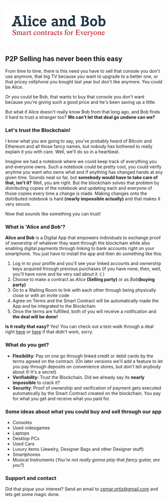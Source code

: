 ![Logo](Imgs/LogoBig.png)

## P2P Selling has never been this easy

From time to time, there is this need you have to sell that console you don't use anymore, that big TV because you want to upgrade to a better one, or that pricey cellphone you bought last year but don't like anymore. You could be Alice.

Or you could be Bob, that wants to buy that console you don't want because you're giving such a good price and he's been saving up a little. 

But what if Alice doesn't really know Bob from that long ago, and Bob finds it hard to trust a stranger too? **We can't let that deal go undone can we?** 

### Let's trust the Blockchain!

I know what you are going to say, you've probably heard of Bitcoin and Ethereum and all those fancy names, but nobody has bothered to really explain it you with care. Well, we'll do so in a heartbeat.

Imagine we had a notebook where we could keep track of everything you and everyone owns. Such a notebook could be pretty cool, you could verify anytime you want who owns what and if anything has changed hands at any given time. Sounds neat so far, but **somebody would have to take care of that, isn't it?** Well, you are right. But the blockchain solves that problem by distributing copies of the notebook and updating each and everyone of those copies every time a change is made. Making changes onto the dsitributed notebook is hard **(nearly impossible actually)** and that makes it very secure.

Now that sounds like something you can trust!

### What is 'Alice and Bob'?

**Alice and Bob** is a Digital App that empowers individuals to exchange proof of ownership of whatever they want through the blockchain while also enabling digital payments through linking to bank accounts right on your smartphone. You just have to install the app and then do something like this:

1. Log in to your profile and you'll see your linked accounts and ownership keys acquired through previous purchases (if you have none, then, well, you'll have none and be very sad about it :( )
2. Choose to make a contract as _Alice_ **(Selling party)** or as _Bob_**(buying party)**
3. Go to a Waiting Room to link with each other through being physically close or with an invite code
4. Agree on Terms and the Smart Contract will be automatically made the App and be integrated to the Blockchain
5. Once the terms are fulfilled, both of you will receive a notification and **the deal will be done!**

**Is it really that easy?** Yes! You can check out a test-walk through a deal right [here](https://www.figma.com/file/GFEuv4obOqdc8q3cBi2to4/Alice-and-Bob?node-id=0%3A1) or [here](https://www.figma.com/proto/GFEuv4obOqdc8q3cBi2to4/Alice-and-Bob?node-id=3%3A2&scaling=scale-down) if that didn't work, sorry.

### What do you get?

- **Flexibility**: Pay on one go through linked credit or debit cards by the terms agreed on the contract. (On later versions we'll add a feature to let you pay through deposits on convenience stores, but don't tell anybody about it! It's a secret)
- **Verifiability**: Trust the Blockchain. Did we already say its **nearly impossible** to crack it?
- **Security**: Proof of ownership and verification of payment gets executed automatically by the Smart Contract created on the blockchain. You pay for what you get and receive what you paid for.

### Some ideas about what you could buy and sell through our app

  - Consoles
  - Used videogames
  - Laptops
  - Desktop PCs
  - Used Cars
  - Luxury items (Jewelry, Designer Bags and other Designer stuff)
  - Smartphones
  - Musical Instruments (_You're not really gonna play that fancy guitar, are you?_)
  
### Support and contact

Did that pique your interest? Send an email to [cemar.ortiz@gmail.com](cemar.ortiz@gmail.com) and lets get some magic done.


